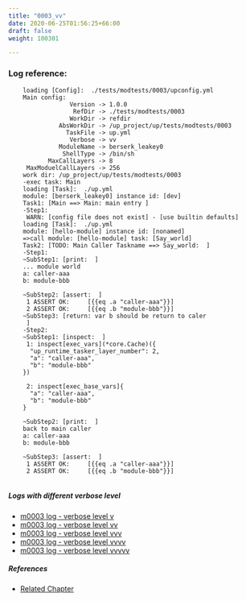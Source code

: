 ```yaml
---
title: "0003_vv"
date: 2020-06-25T01:56:25+66:00
draft: false
weight: 100301

---
```


### Log reference: <no value>

```
    loading [Config]:  ./tests/modtests/0003/upconfig.yml
    Main config:
                 Version -> 1.0.0
                  RefDir -> ./tests/modtests/0003
                 WorkDir -> refdir
              AbsWorkDir -> /up_project/up/tests/modtests/0003
                TaskFile -> up.yml
                 Verbose -> vv
              ModuleName -> berserk_leakey0
               ShellType -> /bin/sh
           MaxCallLayers -> 8
     MaxModuelCallLayers -> 256
    work dir: /up_project/up/tests/modtests/0003
    -exec task: Main
    loading [Task]:  ./up.yml
    module: [berserk_leakey0] instance id: [dev]
    Task1: [Main ==> Main: main entry ]
    -Step1:
     WARN: [config file does not exist] - [use builtin defaults]
    loading [Task]:  ./up.yml
    module: [hello-module] instance id: [nonamed]
    =>call module: [hello-module] task: [Say_world]
    Task2: [TODO: Main Caller Taskname ==> Say_world:  ]
    -Step1:
    ~SubStep1: [print:  ]
    ... module world
    a: caller-aaa
    b: module-bbb
    
    ~SubStep2: [assert:  ]
     1 ASSERT OK:     [{{eq .a "caller-aaa"}}]
     2 ASSERT OK:     [{{eq .b "module-bbb"}}]
    ~SubStep3: [return: var b should be return to caler
     ]
    -Step2:
    ~SubStep1: [inspect:  ]
     1: inspect[exec_vars](*core.Cache)({
      "up_runtime_tasker_layer_number": 2,
      "a": "caller-aaa",
      "b": "module-bbb"
    })
    
     2: inspect[exec_base_vars]{
      "a": "caller-aaa",
      "b": "module-bbb"
    }
    
    ~SubStep2: [print:  ]
    back to main caller
    a: caller-aaa
    b: module-bbb
    
    ~SubStep3: [assert:  ]
     1 ASSERT OK:     [{{eq .a "caller-aaa"}}]
     2 ASSERT OK:     [{{eq .b "module-bbb"}}]
    
```

##### Logs with different verbose level
* [m0003 log - verbose level v](../../logs/m0003_v)
* [m0003 log - verbose level vv](../../logs/m0003_vv)
* [m0003 log - verbose level vvv](../../logs/m0003_vvv)
* [m0003 log - verbose level vvvv](../../logs/m0003_vvvv)
* [m0003 log - verbose level vvvvv](../../logs/m0003_vvvvv)

##### References
* [Related Chapter](../../module/0003)
